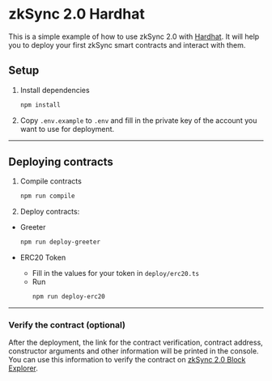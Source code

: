 # zkSync 2.0 Hardhat
This is a simple example of how to use zkSync 2.0 with [Hardhat](https://v2-docs.zksync.io/api/hardhat/getting-started.html). It will help you to deploy your first zkSync smart contracts and interact with them.


## Setup
1. Install dependencies
    ```bash
    npm install
    ```
2. Copy `.env.example` to `.env` and fill in the private key of the account you want to use for deployment.

---


## Deploying contracts
1. Compile contracts
    ```bash
    npm run compile
    ```

2. Deploy contracts:
  - Greeter
    ```bash
    npm run deploy-greeter
    ```

  - ERC20 Token
    - Fill in the values for your token in `deploy/erc20.ts`
    - Run
      ```bash
      npm run deploy-erc20
      ```

---


### Verify the contract (optional)
After the deployment, the link for the contract verification, contract address, constructor arguments and other information will be printed in the console. You can use this information to verify the contract on [zkSync 2.0 Block Explorer](https://scan-v2.zksync.dev/).